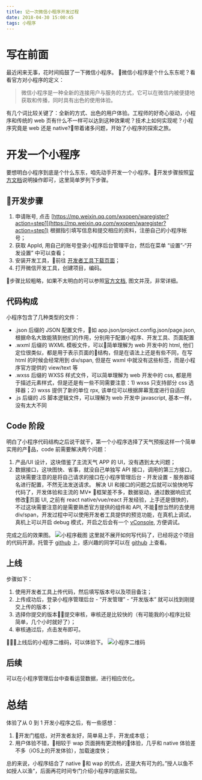 ```yaml
---
title: 记一次微信小程序开发过程
date: 2018-04-30 15:00:45
tags: 小程序
---
```


# 写在前面
最近闲来无事，花时间捣鼓了一下微信小程序。
微信小程序是个什么东东呢？看看官方对小程序的定义：  
> 微信小程序是一种全新的连接用户与服务的方式，它可以在微信内被便捷地获取和传播，同时具有出色的使用体验。

有几个词比较关键了：全新的方式、出色的用户体验。工程师的好奇心驱动，小程序和传统的 web 页有什么不一样可以达到这种效果呢？技术上如何实现呢？小程序究竟是 web 还是 native?带着诸多问题，开始了小程序的探索之旅。

<!-- more -->

# 开发一个小程序
要想明白小程序到底是个什么东东，咱先动手开发一个小程序。开发步骤按照[官方文档](https://developers.weixin.qq.com/miniprogram/dev/index.html?t=2018413)说明操作即可，这里简单罗列下步骤。

## 开发步骤
1. 申请账号, 点击 [https://mp.weixin.qq.com/wxopen/waregister?action=step1](https://mp.weixin.qq.com/wxopen/waregister?action=step1) 根据指引填写信息和提交相应的资料，注册自己的小程序帐号；
2. 获取 AppId, 用自己的账号登录小程序后台管理平台，然后在菜单 “设置”-“开发设置” 中可以查看；
3. 安装开发工具，前往 [开发者工具下载页面](https://developers.weixin.qq.com/miniprogram/dev/devtools/download.html?t=201853)；
4. 打开微信开发工具，创建项目，编码。 

步骤比较粗略，如果不太明白的可以参照[官方文档](https://developers.weixin.qq.com/miniprogram/dev/index.html?t=2018413), 图文并茂，非常详细。

## 代码构成
小程序包含了几种类型的文件：
- .json 后缀的 JSON 配置文件，如 app.json/project.config.json/page.json, 根据命名大致能猜到他们的作用，分别用于配置小程序、开发工具、页面配置
- .wxml 后缀的 WXML 模板文件，可以简单理解为 web 开发中的 html, 他们定位很类似，都是用于表示页面的结构，但是在语法上还是有些不同，在写 html 的时候会经常用到 div/span, 但是在 wxml 中就没有这些标签，而是小程序官方提供的 view/text 等
- .wxss 后缀的 WXSS 样式文件，可以简单理解为 web 开发中的 css, 都是用于描述元素样式，但是还是有一些不同需要注意：1) wxss 只支持部分 css 选择器；2) wxss 提供了新的单位 rpx, 该单位可以根据屏幕宽度进行自适应
- .js 后缀的 JS 脚本逻辑文件，可以理解为 web 开发中 javascript, 基本一样，没有太大不同

## Code 阶段
明白了小程序代码结构之后说干就干，第一个小程序选择了天气预报这样一个简单实用的产品，code 前需要解决两个问题：
1. 产品/UI 设计，这块借鉴了主流天气 APP 的 UI，没有遇到太大问题；
2. 数据接口，这块图快、省事，就没自己单独写 API 接口，调用的第三方接口，这块需要注意的是将自己请求的接口在小程序管理后台 - 开发设置 - 服务器域名进行配置，不然无法发送请求。
解决 UI 和接口的问题之后就可以愉快地写代码了，开发体验和主流的 MV* 框架差不多，数据驱动，通过数据响应式修改页面 UI, 之前有 react native/vue/react 开发经验，上手还是很快的，不过这块需要注意的是需要熟悉官方提供的组件和 API, 不能想当然的去使用 div/span，开发过程中可以使用开发者工具提供的预览功能，在真机上调试，真机上可以开启 debug 模式，开启之后会有一个 [vConsole](https://github.com/Tencent/vConsole), 方便调试。

完成之后的效果图。
![小程序截图](screenshot.jpeg)
这里就不展开如何写代码了，已经将这个项目的代码开源，托管于 [github](https://github.com/tracyxiong1/cola-weather) 上，感兴趣的同学可以在 [github](https://github.com/tracyxiong1/cola-weather) 上查看。

## 上线
步骤如下：
1. 使用开发者工具上传代码，然后填写版本号以及项目备注；
2. 上传成功后，登录小程序管理后台 - “开发管理” - “开发版本” 就可以找到刚提交上传的版本；
3. 选择你提交的版本提交审核，审核还是比较快的（有可能我的小程序比较简单，几个小时就好了）；
4. 审核通过后，点击发布即可。

上线后的小程序二维码，可以体验下。
![小程序二维码](qrcode.jpg)

## 后续
可以在小程序管理后台中查看运营数据，进行相应优化。

# 总结
体验了从 0 到 1 开发小程序之后，有一些感想：

1. 开发门槛低，对开发者友好，简单易上手，开发成本低；
2. 用户体验不错，相较于 wap 页面拥有更流畅的体验，几乎和 native 体验差不多（iOS上的开发体验），加载速度快；    
  
总的来说，小程序结合了 native 和 wap 的优点，还是大有可为的。”授人以鱼不如授人以渔“，后面再花时间专门介绍小程序的底层实现。